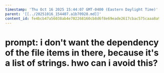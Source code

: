 ```yaml
---
timestamp: 'Thu Oct 16 2025 15:44:07 GMT-0400 (Eastern Daylight Time)'
parent: '[[../20251016_154407.a1b70928.md]]'
content_id: fe4bcb47a56038ab4e702268160cb8d6f8e69eade2617cbac575caaa8a98f519
---
```


# prompt: i don't want the dependency of the file items in there, because it's a list of strings. hwo can i avoid this?
